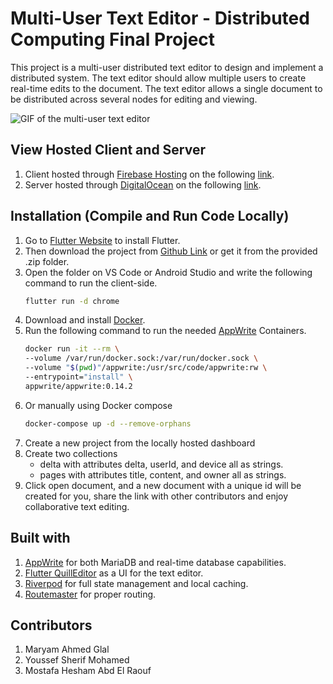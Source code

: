 # Multi-User Text Editor - Distributed Computing Final Project

This project is a multi-user distributed text editor to design and implement a distributed system. The text editor should allow multiple users to create real-time edits to the document. The text editor allows a single document to be distributed across several nodes for editing and viewing.

![GIF of the multi-user text editor](https://i.ibb.co/smgkf9C/multi-user-text-editor.gif)

## View Hosted Client and Server

1. Client hosted through [Firebase Hosting](https://firebase.google.com/products/hosting?gclid=CjwKCAjw5NqVBhAjEiwAeCa97biZkz2as1yZ21Zx3KkH-UUG0use8aQ6Z7wXAvE5gY_i6ZMNP1cYfhoCwDoQAvD_BwE&gclsrc=aw.ds) on the following [link](https://multiusertexteditor.web.app/#/document/7323631e-c01d-4f36-81fb-73c5a3ed0230).
2. Server hosted through [DigitalOcean](https://www.digitalocean.com/) on the following [link](http://etch-da.live/).

## Installation (Compile and Run Code Locally)

1. Go to [Flutter Website](https://docs.flutter.dev/get-started/install) to install Flutter.
2. Then download the project from [Github Link](https://github.com/MostafaHeshamETCH/Multi-User-Distributed-Text-Editor) or get it from the provided .zip folder.
3. Open the folder on VS Code or Android Studio and write the following command to run the client-side.
   ```bash
   flutter run -d chrome
   ```
4. Download and install [Docker](https://www.docker.com/).
5. Run the following command to run the needed [AppWrite](https://appwrite.io/docs/installation) Containers.
   ```bash
   docker run -it --rm \
   --volume /var/run/docker.sock:/var/run/docker.sock \
   --volume "$(pwd)"/appwrite:/usr/src/code/appwrite:rw \
   --entrypoint="install" \
   appwrite/appwrite:0.14.2
   ```
6. Or manually using Docker compose
   ```bash
   docker-compose up -d --remove-orphans
   ```
7. Create a new project from the locally hosted dashboard
8. Create two collections
   - delta with attributes delta, userId, and device all as strings.
   - pages with attributes title, content, and owner all as strings.
9. Click open document, and a new document with a unique id will be created for you, share the link with other contributors and enjoy collaborative text editing.

## Built with

1. [AppWrite](https://appwrite.io/) for both MariaDB and real-time database capabilities.
2. [Flutter QuillEditor](https://pub.dev/packages/flutter_quill) as a UI for the text editor.
3. [Riverpod](https://riverpod.dev/) for full state management and local caching.
4. [Routemaster](https://pub.dev/packages/routemaster) for proper routing.

## Contributors

1. Maryam Ahmed Glal
2. Youssef Sherif Mohamed
3. Mostafa Hesham Abd El Raouf

